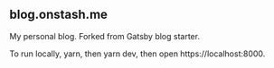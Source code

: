 ## blog.onstash.me

My personal blog. Forked from Gatsby blog starter.

To run locally, yarn, then yarn dev, then open https://localhost:8000.